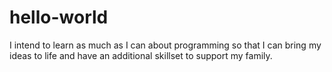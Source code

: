 # hello-world

I intend to learn as much as I can about programming so that I can bring my ideas to life and have an additional skillset to support my family.
